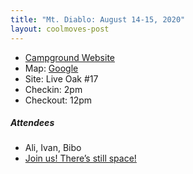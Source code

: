 ```yaml
---
title: "Mt. Diablo: August 14-15, 2020"
layout: coolmoves-post
---
```


* [Campground Website](https://www.parks.ca.gov/?page_id=517)
* Map: [Google](https://www.google.com/maps/search/?api=1&query=37.878613,-121.933847&z=13)
* Site: Live Oak #17
* Checkin: 2pm
* Checkout: 12pm


##### Attendees
* Ali, Ivan, Bibo
* [Join us! There’s still space!]({{site.coolmoves_list_url}})
